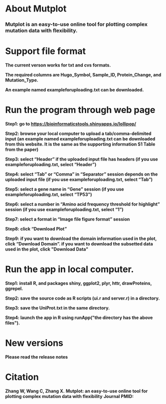 # About Mutplot
### Mutplot is an easy-to-use online tool for plotting complex mutation data with flexibility.

# Support file format

**The current verson works for txt and cvs formats.**

**The required columns are Hugo_Symbol, Sample_ID, Protein_Change, and Mutation_Type.**

**An example named exampleforuploading.txt can be downloaded.**

# Run the program through web page

**Step1: go to https://bioinformaticstools.shinyapps.io/lollipop/**

**Step2: browse your local computer to upload a tab/comma-delimited input (an example named exampleforuploading.txt can be downloaded from this website. It is the same as the supporting information S1 Table from the paper)**

**Step3: select “Header” if the uploaded input file has headers (if you use exampleforuploading.txt, select “Header”)**

**Step4: select “Tab” or “Comma” in “Separator” session depends on the uploaded input file (if you use exampleforuploading.txt, select “Tab”)**

**Step5: select a gene name in “Gene” session (if you use exampleforuploading.txt, select “TP53”)**

**Step6: select a number in “Amino acid frequency threshold for highlight” session (if you use exampleforuploading.txt, select “1”)**

**Step7: select a format in “Image file figure format” session**

**Step8: click “Download Plot”**

**Step9: if you want to download the domain information used in the plot, click “Download Domain”. if you want to download the subsetted data used in the plot, click "Download Data"**

# Run the app in local computer.

**Step1: install R, and packages shiny, ggplot2, plyr, httr, drawProteins, ggrepel.**

**Step2: save the source code as R scripts (ui.r and server.r) in a directory.**

**Step3: save the UniProt.txt in the same directory.**

**Step4: launch the app in R using runApp("the directory has the above files").**

# New versions

**Please read the release notes**

# Citation

**Zhang W, Wang C, Zhang X.**
**Mutplot: an easy-to-use online tool for plotting complex mutation data with flexibility**
**Journal PMID:**
